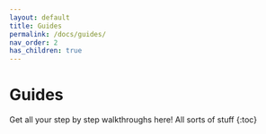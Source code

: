 ```yaml
---
layout: default
title: Guides
permalink: /docs/guides/
nav_order: 2
has_children: true
---
```


# Guides
Get all your step by step walkthroughs here!
All sorts of stuff
{:toc}